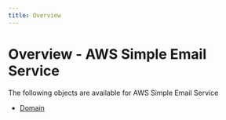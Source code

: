 ```yaml
---
title: Overview
---
```


# Overview - AWS Simple Email Service

The following objects are available for AWS Simple Email Service

- [Domain](./Domain.md)

